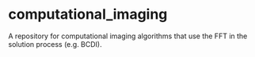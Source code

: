 # computational_imaging
A repository for computational imaging algorithms that use the FFT in the solution process (e.g. BCDI).
